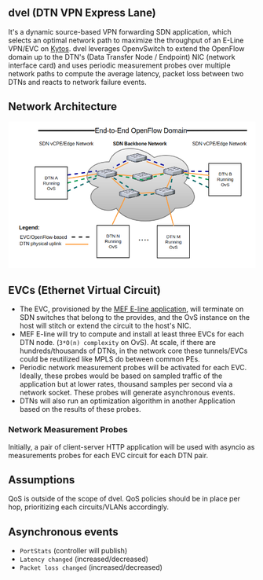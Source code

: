 ## dvel (DTN VPN Express Lane)

It's a dynamic source-based VPN forwarding SDN application, which selects an optimal network path to maximize the throughput of an E-Line VPN/EVC on [Kytos](https://www.kytos.io). dvel leverages OpenvSwitch to extend the OpenFlow domain up to the DTN's (Data Transfer Node / Endpoint) NIC (network interface card) and uses periodic measurement probes over multiple network paths to compute the average latency, packet loss between two DTNs and reacts to network failure events.

## Network Architecture

![network](docs/dvel.png?raw=true "SDN Network with end-to-end OpenFlow domains")

## EVCs (Ethernet Virtual Circuit)

- The EVC, provisioned by the [MEF E-line application](https://github.com/kytos/mef_eline), will terminate on SDN switches that belong to the provides, and the OvS instance on the host will stitch or extend the circuit to the host's NIC.
- MEF E-line will try to compute and install at least three EVCs for each DTN node. (`3*O(n) complexity` on OvS). At scale, if there are hundreds/thousands of DTNs, in the network core these tunnels/EVCs could be reutilized like MPLS do between common PEs.
- Periodic network measurement probes will be activated for each EVC. Ideally, these probes would be based on sampled traffic of the application but at lower rates, thousand samples per second via a network socket. These probes will generate asynchronous events.
- DTNs will also run an optimization algorithm in another Application based on the results of these probes.

### Network Measurement Probes

 Initially, a pair of client-server HTTP application will be used with asyncio as measurements probes for each EVC circuit for each DTN pair.

## Assumptions

QoS is outside of the scope of dvel. QoS policies should be in place per hop, prioritizing each circuits/VLANs accordingly.

## Asynchronous events

- `PortStats` (controller will publish)
- `Latency changed` (increased/decreased)
- `Packet loss changed` (increased/decreased)
